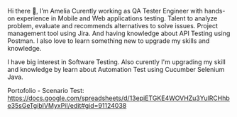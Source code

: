 Hi there 👋, I’m Amelia
Curently working as QA Tester Engineer with hands-on experience in Mobile and Web applications testing. Talent to analyze problem, evaluate and recommends alternatives to solve issues. Project management tool using Jira. And having knowledge about API Testing using Postman. I also love to learn something new to upgrade my skills and knowledge.

I have big interest in Software Testing. Also curently I'm upgrading my skill and knowledge by learn about Automation Test using Cucumber Selenium Java.

Portofolio - Scenario Test: https://docs.google.com/spreadsheets/d/13epiETGKE4WOVHZu3YulRCHhbe35sGeTgibIVMyxPiI/edit#gid=91124038


